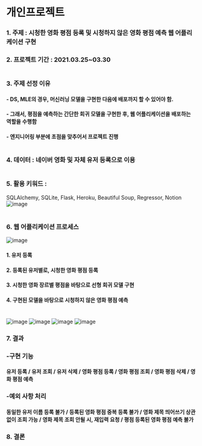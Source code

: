 # 개인프로젝트
### 1. 주제 : 시청한 영화 평점 등록 및 시청하지 않은 영화 평점 예측 웹 어플리케이션 구현
### 2. 프로젝트 기간 : 2021.03.25~03.30
#
### 3. 주제 선정 이유 
#### - DS, MLE의 경우, 머신러닝 모델을 구현한 다음에 배포까지 할 수 있어야 함.
#### - 그래서, 평점을 예측하는 간단한 회귀 모델을 구현한 후, 웹 어플리케이션을 배포하는 역할을 수행함
#### - 엔지니어링 부분에 초점을 맞추어서 프로젝트 진행
#
### 4. 데이터 : 네이버 영화 및 자체 유저 등록으로 이용 
#     
### 5. 활용 키워드 : 
SQLAlchemy, SQLite, Flask, Heroku, Beautiful Soup, Regressor, Notion
![image](https://user-images.githubusercontent.com/76590396/127287078-3109c6a5-e9a0-425c-a2a9-0d00fcb5d3a5.png)

#  
### 6. 웹 어플리케이션 프로세스
![image](https://user-images.githubusercontent.com/76590396/127311631-95955066-18aa-4af1-9f34-a71dc025b883.png)
#### 1. 유저 등록
#### 2. 등록된 유저별로, 시청한 영화 평점 등록
#### 3. 시청한 영화 장르별 평점을 바탕으로 선형 회귀 모델 구현
#### 4. 구현된 모델을 바탕으로 시청하지 않은 영화 평점 예측
#
![image](https://user-images.githubusercontent.com/76590396/127283594-9297c2b9-b4b7-4284-a088-f4031cd9ff19.png)
![image](https://user-images.githubusercontent.com/76590396/127285008-4e0ecdf7-e609-46d5-aa68-44d6c835450f.png)
![image](https://user-images.githubusercontent.com/76590396/127309811-01822850-ce3a-4e42-a5a2-8f29d35d210f.png)
![image](https://user-images.githubusercontent.com/76590396/127310394-ddacaa59-694f-4c3b-94c3-0a869353ad81.png)

### 7. 결과
### -구현 기능
#### 유저 등록 / 유저 조회 / 유저 삭제 / 영화 평점 등록 / 영화 평점 조회 / 영화 평점 삭제 / 영화 평점 예측
### -예외 사항 처리
#### 동일한 유저 이름 등록 불가 / 등록된 영화 평점 중복 등록 불가 / 영화 제목 띄어쓰기 상관 없이 조회 가능 / 영화 제목 조회 안될 시, 재입력 요청 / 평점 등록된 영화 평점 예측 불가

### 8. 결론

